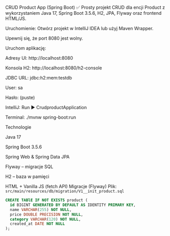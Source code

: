 CRUD Product App (Spring Boot) ✅
Prosty projekt CRUD dla encji Product z wykorzystaniem Java 17, Spring Boot 3.5.6, H2, JPA, Flyway oraz frontend HTML/JS.

Uruchomienie:
Otwórz projekt w IntelliJ IDEA lub użyj Maven Wrapper.

Upewnij się, że port 8080 jest wolny.

Uruchom aplikację:

Adresy
UI: http://localhost:8080

Konsola H2: http://localhost:8080/h2-console

JDBC URL: jdbc:h2:mem:testdb

User: sa

Hasło: (puste)

IntelliJ: Run ▶ CrudproductApplication

Terminal: ./mvnw spring-boot:run

Technologie

Java 17

Spring Boot 3.5.6

Spring Web & Spring Data JPA

Flyway – migracje SQL

H2 – baza w pamięci

HTML + Vanilla JS (fetch API) 
Migracje (Flyway)
Plik: `src/main/resources/db/migration/V1__init_product.sql`

```sql
CREATE TABlE IF NOT EXISTS product (
  id BIGINT GENERATED BY DEFAULT AS IDENTITY PRIMARY KEY,
  name VARCHAR(255) NOT NULL,
  price DOUBLE PRECISION NOT NULL,
  category VARCHAR(120) NOT NULL,
  created_at DATE NOT NULL
);
